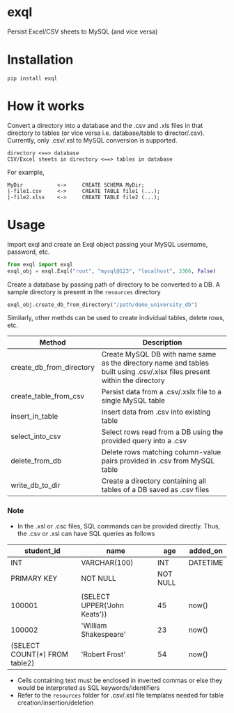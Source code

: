 # exql
Persist Excel/CSV sheets to MySQL (and vice versa)
# Installation
```pip install exql```
# How it works
Convert a directory into a database and the .csv and .xls files in that directory to tables (or vice versa i.e. database/table to director/.csv). Currently, only .csv/.xsl to MySQL conversion is supported.<br>
```
directory <==> database
CSV/Excel sheets in directory <==> tables in database 
```
For example,
```
MyDir           <->     CREATE SCHEMA MyDir;
|-file1.csv     <->     CREATE TABLE file1 (...);
|-file2.xlsx    <->     CREATE TABLE file2 (...);
```
# Usage
Import exql and create an Exql object passing your MySQL username, password, etc.
```python
from exql import exql
exql_obj = exql.Exql("root", "mysql@123", "localhost", 3306, False)
```
Create a database by passing path of directory to be converted to a DB. A sample directory is present in the `resources` directory
```python
exql_obj.create_db_from_directory("/path/demo_university_db")
```
Similarly, other methds can be used to create individual tables, delete rows, etc.

| Method  | Description |
| ------------- | ------------- |
| create_db_from_directory  | Create MySQL DB with name same as the directory name and tables built using .csv/.xlsx files present within the directory  |
| create_table_from_csv  | Persist data from a .csv/.xslx file to a single MySQL table |
| insert_in_table|Insert data from .csv into existing table |
|select_into_csv|Select rows read from a DB using the provided query into a .csv|
|delete_from_db|Delete rows matching column-value pairs provided in .csv from MySQL table|
|write_db_to_dir|Create a directory containing all tables of a DB saved as .csv files|
### Note
- In the .xsl or .csc files, SQL commands can be provided directly. Thus, the .csv or .xsl can have SQL queries as follows

| student_id  | name | age | added_on |
| ------------- | ------------- | ------------- |------------- |
|INT|VARCHAR(100)|INT|DATETIME|
PRIMARY KEY|NOT NULL|NOT NULL|
| | |
100001|(SELECT UPPER('John Keats'))|45|now()
100002|'William Shakespeare'|23|now()
  (SELECT COUNT(*) FROM table2)|'Robert Frost'|54|now()
- Cells containing text must be enclosed in inverted commas or else they would be interpreted as SQL keywords/identifiers
- Refer to the `resources` folder for .csv/.xsl file templates needed for table creation/insertion/deletion